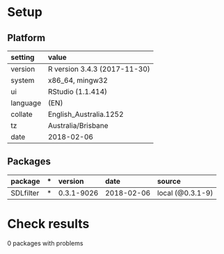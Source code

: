 # Setup

## Platform

|setting  |value                        |
|:--------|:----------------------------|
|version  |R version 3.4.3 (2017-11-30) |
|system   |x86_64, mingw32              |
|ui       |RStudio (1.1.414)            |
|language |(EN)                         |
|collate  |English_Australia.1252       |
|tz       |Australia/Brisbane           |
|date     |2018-02-06                   |

## Packages

|package   |*  |version    |date       |source           |
|:---------|:--|:----------|:----------|:----------------|
|SDLfilter |*  |0.3.1-9026 |2018-02-06 |local (@0.3.1-9) |

# Check results

0 packages with problems




